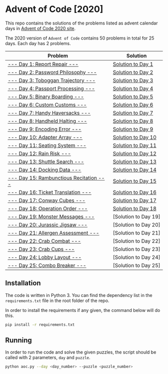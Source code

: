 # Advent of Code [2020]

This repo contains the solutions of the problems listed as advent calendar days in [Advent of Code 2020 site][aoc-2020].

[aoc-2020]: https://adventofcode.com/2020

The 2020 version of `Advent of Code` contains 50 problems in total for 25 days. Each day has 2 problems.

| Problem                                                                          | Solution                                  |
|----------------------------------------------------------------------------------|-------------------------------------------|
| [--- Day 1: Report Repair ---](https://adventofcode.com/2020/day/1)              | [Solution to Day 1](./src/Days/Day1.py)   |
| [--- Day 2: Password Philosophy ---](https://adventofcode.com/2020/day/2)        | [Solution to Day 2](./src/Days/Day2.py)   |
| [--- Day 3: Toboggan Trajectory ---](https://adventofcode.com/2020/day/3)        | [Solution to Day 3](./src/Days/Day3.py)   |
| [--- Day 4: Passport Processing ---](https://adventofcode.com/2020/day/4)        | [Solution to Day 4](./src/Days/Day4.py)   |
| [--- Day 5: Binary Boarding ---](https://adventofcode.com/2020/day/5)            | [Solution to Day 5](./src/Days/Day5.py)   |
| [--- Day 6: Custom Customs ---](https://adventofcode.com/2020/day/6)             | [Solution to Day 6](./src/Days/Day6.py)   |
| [--- Day 7: Handy Haversacks ---](https://adventofcode.com/2020/day/7)           | [Solution to Day 7](./src/Days/Day7.py)   |
| [--- Day 8: Handheld Halting ---](https://adventofcode.com/2020/day/8)           | [Solution to Day 8](./src/Days/Day8.py)   |
| [--- Day 9: Encoding Error ---](https://adventofcode.com/2020/day/9)             | [Solution to Day 9](./src/Days/Day9.py)   |
| [--- Day 10: Adapter Array ---](https://adventofcode.com/2020/day/10)            | [Solution to Day 10](./src/Days/Day10.py) |
| [--- Day 11: Seating System ---](https://adventofcode.com/2020/day/11)           | [Solution to Day 11](./src/Days/Day11.py) |
| [--- Day 12: Rain Risk ---](https://adventofcode.com/2020/day/12)                | [Solution to Day 12](./src/Days/Day12.py) |
| [--- Day 13: Shuttle Search ---](https://adventofcode.com/2020/day/13)           | [Solution to Day 13](./src/Days/Day13.py) |
| [--- Day 14: Docking Data ---](https://adventofcode.com/2020/day/14)             | [Solution to Day 14](./src/Days/Day14.py) |
| [--- Day 15: Rambunctious Recitation ---](https://adventofcode.com/2020/day/15)  | [Solution to Day 15](./src/Days/Day15.py) |
| [--- Day 16: Ticket Translation ---](https://adventofcode.com/2020/day/16)       | [Solution to Day 16](./src/Days/Day16.py) |
| [--- Day 17: Conway Cubes ---](https://adventofcode.com/2020/day/17)             | [Solution to Day 17](./src/Days/Day17.py) |
| [--- Day 18: Operation Order ---](https://adventofcode.com/2020/day/18)          | [Solution to Day 18](./src/Days/Day18.py) |
| [--- Day 19: Monster Messages ---](https://adventofcode.com/2020/day/19)         | [Solution to Day 19]                      |
| [--- Day 20: Jurassic Jigsaw ---](https://adventofcode.com/2020/day/20)          | [Solution to Day 20]                      |
| [--- Day 21: Allergen Assessment ---](https://adventofcode.com/2020/day/21)      | [Solution to Day 21]                      |
| [--- Day 22: Crab Combat ---](https://adventofcode.com/2020/day/22)              | [Solution to Day 22]                      |
| [--- Day 23: Crab Cups ---](https://adventofcode.com/2020/day/23)                | [Solution to Day 23]                      |
| [--- Day 24: Lobby Layout ---](https://adventofcode.com/2020/day/24)             | [Solution to Day 24]                      |
| [--- Day 25: Combo Breaker ---](https://adventofcode.com/2020/day/25)            | [Solution to Day 25]                      |

## Installation

The code is written in Python 3. You can find the dependency list in the `requirements.txt` file in the root folder of the repo.

In order to install the requirements if any given, the command below will do this.

```bash
pip install -r requirements.txt
```

## Running

In order to run the code and solve the given puzzles, the script should be called with 2 parameters, `day` and `puzzle`.

```bash
python aoc.py --day <day_number> --puzzle <puzzle_number>
```

